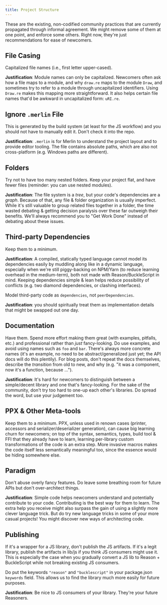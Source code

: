 ```yaml
---
title: Project Structure
---
```


These are the existing, non-codified community practices that are currently propagated through informal agreement. We might remove some of them at one point, and enforce some others. Right now, they're just recommendations for ease of newcomers.

## File Casing

Capitalized file names (i.e., first letter upper-cased).

**Justification**: Module names can only be capitalized. Newcomers often ask how a file maps to a module, and why `draw.re` maps to the module `Draw`, and sometimes try to refer to a module through uncapitalized identifiers. Using `Draw.re` makes this mapping more straightforward. It also helps certain file names that'd be awkward in uncapitalized form: `uRI.re`.

## Ignore `.merlin` File

This is generated by the build system (at least for the JS workflow) and you should not have to manually edit it. Don't check it into the repo.

**Justification**: `.merlin` is for Merlin to understand the project layout and to provide editor tooling. The file contains absolute paths, which are also not cross-platform (e.g. Windows paths are different).

## Folders

Try not to have too many nested folders. Keep your project flat, and have fewer files (reminder: you can use nested modules).

**Justification**: The file system is a _tree_, but your code's dependencies are a _graph_. Because of that, any file & folder organization is usually imperfect. While it's still valuable to group related files together in a folder, the time wasted debating & getting decision paralysis over these far outweigh their benefits. We'll always recommend you to "Get Work Done" instead of debating about these issues.

## Third-party Dependencies

Keep them to a minimum.

**Justification**: A compiled, statically typed language cannot model its dependencies easily by muddling along like in a dynamic language, especially when we're still piggy-backing on NPM/Yarn (to reduce learning overhead in the medium-term), both not made with Reason/BuckleScript in mind. Keeping dependencies simple & lean helps reduce possibility of conflicts (e.g. two diamond dependencies, or clashing interfaces).

Model third-party code as `dependencies`, not `peerDependencies`.

**Justification**: you should spiritually treat them as implementation details that might be swapped out one day.

## Documentation

Have them. Spend more effort making them great (with examples, pitfalls, etc.) and professional rather than _just_ fancy-looking. Do use examples, and avoid using names such as `foo` and `bar`. There's always more concrete names (it's an example, no need to be abstract/generalized just yet; the API docs will do this plentily). For blog posts, don't repeat the docs themselves, describe the _transition_ from old to new, and why (e.g. "it was a component, now it's a function, because ...").

**Justification**: It's hard for newcomers to distinguish between a simple/decent library and one that's fancy-looking. For the sake of the community, don't try too hard to one-up each other's libraries. Do spread the word, but use your judgement too.

## PPX & Other Meta-tools

Keep them to a minimum. PPX, unless used in renown cases (printer, accessors and serializer/deserializer generation), can cause big learning churn for newcomers; on top of the syntax, semantics, types, build tool & FFI that they already have to learn, learning per-library custom transformations of the code is an extra step. More invasive macros makes the code itself less semantically meaningful too, since the essence would be hiding somewhere else.

## Paradigm

Don't abuse overly fancy features. Do leave some breathing room for future APIs but don't over-architect things.

**Justification**: Simple code helps newcomers understand and potentially contribute to your code. Contributing is the best way for them to learn. The extra help you receive might also surpass the gain of using a slightly more clever language trick. But do try new language tricks in some of your more casual projects! You might discover new ways of architecting code.

## Publishing

If it's a wrapper for a JS library, don't publish the JS artifacts. If it's a legit library, publish the artifacts in lib/js if you think JS consumers might use it. This is especially the case when you gradually convert a JS lib to Reason + BuckleScript while not breaking existing JS consumers.

Do put the keywords `"reason"` and `"bucklescript"` in your package.json `keywords` field. This allows us to find the library much more easily for future purposes.

**Justification**: Be nice to JS consumers of your library. They're your future Reasoners.
